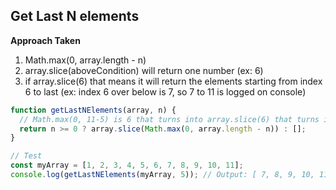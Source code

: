 ## Get Last N elements

**Approach Taken**

1. Math.max(0, array.length - n)
2. array.slice(aboveCondition) will return one number (ex: 6)
3. if array.slice(6) that means it will return the elements starting from index 6 to last (ex: index 6 over below is 7, so 7 to 11 is logged on console)

```js
function getLastNElements(array, n) {
  // Math.max(0, 11-5) is 6 that turns into array.slice(6) that turns into slicing from index 6 to last (ex: index 6 is 7, so 7 to 11 is logged on console)
  return n >= 0 ? array.slice(Math.max(0, array.length - n)) : [];
}

// Test
const myArray = [1, 2, 3, 4, 5, 6, 7, 8, 9, 10, 11];
console.log(getLastNElements(myArray, 5)); // Output: [ 7, 8, 9, 10, 11]
```
